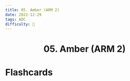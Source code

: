 ```yaml
---
title: 05. Amber (ARM 2)
date: 2022-12-29
tags: ADC
difficulty: 🔴
---
```


<h1  style="text-align: center;">  05. Amber (ARM 2) </h1> 



# Flashcards
